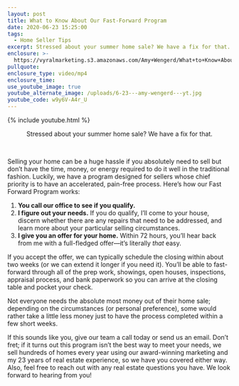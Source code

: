 ```yaml
---
layout: post
title: What to Know About Our Fast-Forward Program
date: 2020-06-23 15:25:00
tags:
  - Home Seller Tips
excerpt: Stressed about your summer home sale? We have a fix for that.
enclosure: >-
  https://vyralmarketing.s3.amazonaws.com/Amy+Wengerd/What+to+Know+About+Our+Fast-Forward+Program.mp4
pullquote:
enclosure_type: video/mp4
enclosure_time:
use_youtube_image: true
youtube_alternate_image: /uploads/6-23---amy-wengerd---yt.jpg
youtube_code: w9y6V-A4r_U
---
```


{% include youtube.html %}

<center>Stressed about your summer home sale? We have a fix for that.</center>

&nbsp;

Selling your home can be a huge hassle if you absolutely need to sell but don’t have the time, money, or energy required to do it well in the traditional fashion. Luckily, we have a program designed for sellers whose chief priority is to have an accelerated, pain-free process. Here’s how our Fast Forward Program works:&nbsp;

1. **You call our office to see if you qualify.&nbsp;**
2. **I figure out your needs.** If you do qualify, I’ll come to your house, discern whether there are any repairs that need to be addressed, and learn more about your particular selling circumstances.&nbsp;
3. **I give you an offer for your home.** Within 72 hours, you’ll hear back from me with a full-fledged offer—it’s literally *that* easy.&nbsp;

If you accept the offer, we can typically schedule the closing within about two weeks (or we can extend it longer if you need it). You’ll be able to fast-forward through all of the prep work, showings, open houses, inspections, appraisal process, and bank paperwork so you can arrive at the closing table and pocket your check.&nbsp;

Not everyone needs the absolute most money out of their home sale; depending on the circumstances (or personal preference), some would rather take a little less money just to have the process completed within a few short weeks.&nbsp;

If this sounds like you, give our team a call today or send us an email. Don’t fret; if it turns out this program isn’t the best way to meet your needs, we sell hundreds of homes every year using our award-winning marketing and my 23 years of real estate experience, so we have you covered either way. Also, feel free to reach out with any real estate questions you have. We look forward to hearing from you\!